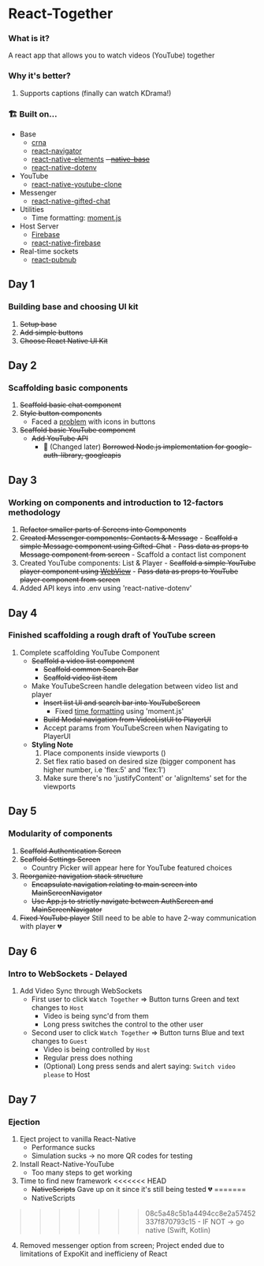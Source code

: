 # React-Together

### What is it?

A react app that allows you to watch videos (YouTube) together

### Why it's better?

1.  Supports captions (finally can watch KDrama!)

### 🏗 Built on...
- Base
    - [crna](<https://github.com/react-community/create-react-native-app>)
    - [react-navigator](<https://github.com/react-navigation/react-navigation>)
    - [react-native-elements](<https://github.com/react-native-training/react-native-elements>)
    ~~- [native-base](<https://github.com/GeekyAnts/NativeBase>)~~
    - [react-native-dotenv](<https://github.com/zetachang/react-native-dotenv>)
- YouTube
    - [react-native-youtube-clone](<https://github.com/JohnProg/react-native-youtube-clone/>)
- Messenger
    - [react-native-gifted-chat](<https://github.com/FaridSafi/react-native-gifted-chat>)
- Utilities
    - Time formatting: [moment.js](<https://github.com/moment/moment/>)
- Host Server
    - [Firebase](https://firebase.google.com)
    - [react-native-firebase](<https://github.com/invertase/react-native-firebase>)
- Real-time sockets
    - [react-pubnub](<https://github.com/pubnub/react>)

## Day 1
### Building base and choosing UI kit

1.  ~~Setup base~~
2.  ~~Add simple buttons~~
3.  ~~Choose React Native UI Kit~~

## Day 2
### Scaffolding basic components
1. ~~Scaffold basic chat component~~
2. ~~Style button components~~
    - Faced a [problem](<https://github.com/react-native-training/react-native-elements/issues/868>) with icons in buttons
3. ~~Scaffold basic YouTube component~~
    - ~~Add YouTube API~~
        - 🛑 (Changed later) ~~Borrowed Node.js implementation for google-auth-library, googleapis~~ 

## Day 3
### Working on components and introduction to 12-factors methodology
1. ~~Refactor smaller parts of Screens into Components~~
2. ~~Created Messenger components: Contacts & Message~~
        - ~~Scaffold a simple Message component using Gifted-Chat~~
        - ~~Pass data as props to Message component from screen~~
        - Scaffold a contact list component
3. Created YouTube components: List & Player
        - ~~Scaffold a simple YouTube player component using [WebView](<https://reactnativecode.com/embed-youtube-video-example/>)~~
        - ~~Pass data as props to YouTube player component from screen~~
4. Added API keys into .env using 'react-native-dotenv'
## Day 4
### Finished scaffolding a rough draft of YouTube screen
1. Complete scaffolding YouTube Component
    - ~~Scaffold a video list component~~
        - ~~Scaffold common Search Bar~~
        - ~~Scaffold video list item~~
    - Make YouTubeScreen handle delegation between video list and player
        - ~~Insert list UI and search bar into YouTubeScreen~~
            - Fixed [time formatting](<https://medium.com/@andreecy/date-format-using-momentjs-locale-in-react-native-cc6dcffc85d3>) using 'moment.js'
        - ~~Build Modal navigation from VideoListUI to PlayerUI~~
        - Accept params from YouTubeScreen when Navigating to PlayerUI
    - **Styling Note**
        1. Place components inside viewports (<View>)
        2. Set flex ratio based on desired size (bigger component has higher number, i.e 'flex:5' and 'flex:1')
        3. Make sure there's no 'justifyContent' or 'alignItems' set for the viewports

## Day 5
### Modularity of components
1. ~~Scaffold Authentication Screen~~
2. ~~Scaffold Settings Screen~~
    - Country Picker will appear here for YouTube featured choices
3. ~~Reorganize navigation stack structure~~
    - ~~Encapsulate navigation relating to main screen into MainScreenNavigator~~
    - ~~Use App.js to strictly navigate between AuthScreen and MainScreenNavigator~~
4. ~~Fixed YouTube player~~ Still need to be able to have 2-way communication with player 💔


## Day 6
### Intro to WebSockets - Delayed
1. Add Video Sync through WebSockets
    - First user to click `Watch Together` => Button turns Green and text changes to `Host`
        - Video is being sync'd from them
        - Long press switches the control to the other user
    - Second user to click `Watch Together` => Button turns Blue and text changes to `Guest`
        - Video is being controlled by `Host`
        - Regular press does nothing
        - (Optional) Long press sends and alert saying: `Switch video please` to Host

## Day 7
### Ejection
1. Eject project to vanilla React-Native 
    - Performance sucks
    - Simulation sucks &rightarrow; no more QR codes for testing
2. Install React-Native-YouTube
    - Too many steps to get working
3. Time to find new framework
<<<<<<< HEAD
    -   ~~NativeScripts~~ Gave up on it since it's still being tested 💔
=======
    -   NativeScripts
>>>>>>> 08c5a48c5b1a4494cc8e2a57452337f870793c15
    -   IF NOT &rightarrow; go native (Swift, Kotlin)
4. Removed messenger option from screen; Project ended due to limitations of ExpoKit and inefficieny of React